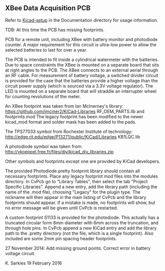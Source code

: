 XBee Data Acquisition PCB
-------------------------

Refer to [Kicad-setup](https://github.com/ksarkies/XBee-Acquisition/blob/master/Documentation/Kicad-Setup.md) in the Documentation directory for usage information.

TDB: At this time the PCB has missing footprints.

PCB for a remote unit, including XBee with battery monitor and photodiode
counter. A major requirement for this circuit is ultra-low power to allow the
selected batteries to last for over a year.

The PCB is intended to fit inside a cylindrical watermeter with the batteries.
Due to space constraints the XBee is mounted on a separate board that sits at
right angles to the PCB. The XBee connects to an external aerial through an RF
cable. For measurement of battery voltage, a switched divider circuit is
provided for the case that the batteries provide a higher voltage than the
circuit power supply (which is sourced via a 3.3V voltage regulator). The LED is
mounted on a separate board that will straddle an interrupter wheel for counting
revolutions of the meter.

An XBee footprint was taken from Ian McInerney's library:
https://github.com/imciner2/KiCad-Libraries RF_OEM_PARTS.lib and footprints.mod
The legacy footprint has been modified to the newer kicad_mod format and solder
mask has been added to the pads.

The TPS77033 symbol from Rochester Institute of technology:
http://edge.rit.edu/edge/P13271/public/KiCad/Libraries KB1LQC.lib

A photodiode symbol was taken from:
http://vkoeppel.free.fr/files/diy/kicad_diy_libraries.zip

Other symbols and footprints except one are provided by KiCad developers.

The provided Photodiode.pretty footprint library should contain all necessary
footprints. Place any legacy footprint mod files into the modules directory. In
CvPcb go to "Library Tables", then select the tab "Project Specific Libraries".
Append a new entry, add the library path (including the name of the .mod file),
choosing "Legacy" for the plugin type. The nickname will then appear in the main
listing of CvPcb and the library footprints should appear. If a mistake is made,
no footprints will show, but no error message will be given until CvPcb is
restarted.

A custom footprint S1133 is provided for the photodiode. This actually has a
truncated circular form 8mm diameter with 6mm across the truncation, and through
hole pins. In CvPcb append a new KiCad entry and add the library path to the
.pretty directory (not the file, which is a single footprint). Also included
are some 2mm pin spacing header footprints.

27 November 2014: Add missing ground points. Correct error in battery voltage
                  circuit.

K. Sarkies
19 February 2016

